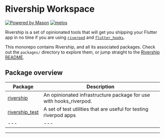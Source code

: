 # Rivership Workspace

[![Powered by Mason](https://img.shields.io/endpoint?url=https%3A%2F%2Ftinyurl.com%2Fmason-badge)](https://github.com/felangel/mason)
[![melos](https://img.shields.io/badge/maintained%20with-melos-f700ff.svg?style=flat-square)](https://github.com/invertase/melos)

Rivership is a set of opinionated tools that will get you shipping your Flutter app in no time if you are using [`riverpod`](https://pub.dev/packages/hooks_riverpod) and [`flutter_hooks`](https://pub.dev/packages/flutter_hooks).


This monorepo contains Rivership, and all its associated packages. Check out the `packages/` directory to explore them, or jump straight to the [Rivership README](./packages/rivership/README.md).


## Package overview
| Package                                     | Description                                                        |
| ------------------------------------------- | ------------------------------------------------------------------ |
| [rivership](./packages/rivership)           | An opinionated infrastructure package for use with hooks_riverpod. |
| [rivership_test](./packages/rivership_test) | A set of test utilities that are useful for testing riverpod apps  |
| ---                                         | ---                                                                |


---


[dart_install_link]: https://dart.dev/get-dart
[github_actions_link]: https://docs.github.com/en/actions/learn-github-actions
[license_badge]: https://img.shields.io/badge/license-MIT-blue.svg
[license_link]: https://opensource.org/licenses/MIT
[mason_link]: https://github.com/felangel/mason
[very_good_ventures_link]: https://verygood.ventures
